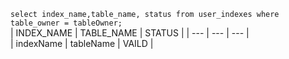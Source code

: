 ``` select index_name,table_name, status from user_indexes where table_owner = tableOwner;   ```  
| INDEX_NAME | TABLE_NAME | STATUS |
| --- | --- | --- |  
| indexName | tableName | VAILD |  
